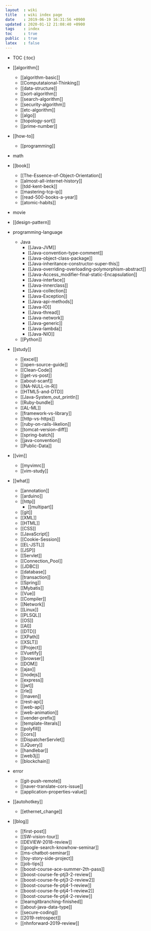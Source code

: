 ```yaml
---
layout  : wiki
title   : wiki index page
date    : 2019-06-19 16:31:56 +0900
updated : 2020-01-12 21:08:40 +0900
tags    : index
toc     : true
public  : true
latex   : false
---
```

* TOC
{:toc}

* [[algorithm]]
    * [[algorithm-basic]]
    * [[Computataional-Thinking]]
    * [[data-structure]]
    * [[sort-algorithm]]
    * [[search-algorithm]]
    * [[security-algorithm]]
    * [[etc-algorithm]]
    * [[algo]]
    * [[topology-sort]]
    * [[prime-number]]
* [[how-to]]
    * [[programming]]
* math
* [[book]]
    * [[The-Essence-of-Object-Orientation]]
    * [[almost-all-internet-history]]
    * [[tdd-kent-beck]]
    * [[mastering-tcp-ip]]
    * [[read-500-books-a-year]]
    * [[atomic-habits]]
* movie
* [[design-pattern]]
* programming-language
    * Java
        * [[Java-JVM]]
        * [[Java-convention-type-comment]]
        * [[Java-object-class-package]]
        * [[Java-inheritance-constructor-super-this]]
        * [[Java-overriding-overloading-polymorphism-abstract]]
        * [[Java-Access_modifier-final-static-Encapsulation]]
        * [[Java-interface]]
        * [[Java-innerclass]]
        * [[Java-collection]]
        * [[Java-Exception]]
        * [[Java-api-methods]]
        * [[Java-IO]]
        * [[Java-thread]]
        * [[Java-network]]
        * [[Java-generic]]
        * [[Java-lambda]]
        * [[Java-NIO]]
    * [[Python]]
* [[study]]
    * [[excel]]
    * [[open-source-guide]]
    * [[Clean-Code]]
    * [[get-vs-post]]
    * [[about-scanf]]
    * [[NA-NULL-in-R]]
    * [[HTML5-and-DTD]]
    * [[Java-System_out_println]]
    * [[Ruby-bundle]]
    * [[AL-ML]]
    * [[framework-vs-library]]
    * [[http-vs-https]]
    * [[ruby-on-rails-likelion]]
    * [[tomcat-version-diff]]
    * [[spring-batch]]
    * [[java-convention]]
    * [[Public-Data]]
* [[vim]]
    * [[myvimrc]]
    * [[vim-study]]
* [[what]]
    * [[annotation]]
    * [[arduino]]
    * [[http]]
        * [[multipart]]
    * [[git]]
    * [[XML]]
    * [[HTML]]
    * [[CSS]]
    * [[JavaScript]]
    * [[Cookie-Session]]
    * [[EL-JSTL]]
    * [[JSP]]
    * [[Servlet]]
    * [[Connection_Pool]]
    * [[JDBC]]
    * [[database]]
    * [[transaction]]
    * [[Spring]]
    * [[Mybatis]]
    * [[Vue]]
    * [[Compiler]]
    * [[Network]]
    * [[Linux]]
    * [[PLSQL]]
    * [[OS]]
    * [[AI]]
    * [[DTD]]
    * [[XPath]]
    * [[XSLT]]
    * [[Project]]
    * [[Vuetify]]
    * [[browser]]
    * [[DOM]]
    * [[ajax]]
    * [[nodejs]]
    * [[express]]
    * [[jwt]]
    * [[rle]]
    * [[maven]]
    * [[rest-api]]
    * [[web-api]]
    * [[web-animation]]
    * [[vender-prefix]]
    * [[template-literals]]
    * [[polyfill]]
    * [[cors]]
    * [[DispatcherServlet]]
    * [[JQuery]]
    * [[handlebar]]
    * [[web3j]]
    * [[blockchain]]
* error
    * [[git-push-remote]]
    * [[naver-translate-cors-issue]]
    * [[application-properties-value]]
* [[autohotkey]]
    * [[ethernet_change]]
* [[blog]]
    * [[first-post]]
    * [[SW-vision-tour]]
    * [[DEVIEW-2018-review]]
    * [[google-search-knowhow-seminar]]
    * [[ms-chatbot-seminar]]
    * [[toy-story-side-project]]
    * [[job-tips]]
    * [[boost-course-ace-summer-2th-pass]]
    * [[boost-course-fe-ptj3-2-review]]
    * [[boost-course-fe-ptj3-2-review2]]
    * [[boost-course-fe-ptj4-1-review]]
    * [[boost-course-fe-ptj4-1-review2]]
    * [[boost-course-fe-ptj4-2-review]]
    * [[learngitbranching-finished]]
    * [[about-java-data-type]]
    * [[secure-coding]]
    * [[2019-retrospect]]
    * [[nhnforward-2019-review]]
